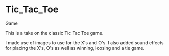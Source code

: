 # Tic_Tac_Toe
Game


This is a take on the classic Tic Tac Toe game.

I made use of images to use for the X's and O's.
I also added sound effects for placing the X's,
O's as well as winning, loosing and a tie game.
